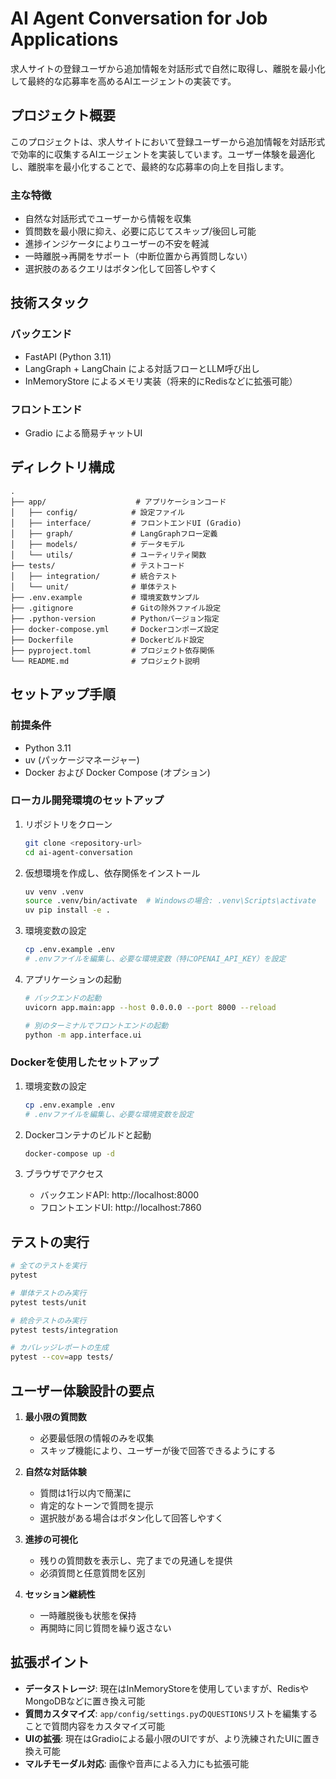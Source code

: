 # AI Agent Conversation for Job Applications

求人サイトの登録ユーザから追加情報を対話形式で自然に取得し、離脱を最小化して最終的な応募率を高めるAIエージェントの実装です。

## プロジェクト概要

このプロジェクトは、求人サイトにおいて登録ユーザーから追加情報を対話形式で効率的に収集するAIエージェントを実装しています。ユーザー体験を最適化し、離脱率を最小化することで、最終的な応募率の向上を目指します。

### 主な特徴

- 自然な対話形式でユーザーから情報を収集
- 質問数を最小限に抑え、必要に応じてスキップ/後回し可能
- 進捗インジケータによりユーザーの不安を軽減
- 一時離脱→再開をサポート（中断位置から再質問しない）
- 選択肢のあるクエリはボタン化して回答しやすく

## 技術スタック

### バックエンド
- FastAPI (Python 3.11)
- LangGraph + LangChain による対話フローとLLM呼び出し
- InMemoryStore によるメモリ実装（将来的にRedisなどに拡張可能）

### フロントエンド
- Gradio による簡易チャットUI

## ディレクトリ構成

```
.
├── app/                    # アプリケーションコード
│   ├── config/            # 設定ファイル
│   ├── interface/         # フロントエンドUI (Gradio)
│   ├── graph/             # LangGraphフロー定義
│   ├── models/            # データモデル
│   └── utils/             # ユーティリティ関数
├── tests/                 # テストコード
│   ├── integration/       # 統合テスト
│   └── unit/              # 単体テスト
├── .env.example           # 環境変数サンプル
├── .gitignore             # Gitの除外ファイル設定
├── .python-version        # Pythonバージョン指定
├── docker-compose.yml     # Dockerコンポーズ設定
├── Dockerfile             # Dockerビルド設定
├── pyproject.toml         # プロジェクト依存関係
└── README.md              # プロジェクト説明
```

## セットアップ手順

### 前提条件
- Python 3.11
- uv (パッケージマネージャー)
- Docker および Docker Compose (オプション)

### ローカル開発環境のセットアップ

1. リポジトリをクローン
   ```bash
   git clone <repository-url>
   cd ai-agent-conversation
   ```

2. 仮想環境を作成し、依存関係をインストール
   ```bash
   uv venv .venv
   source .venv/bin/activate  # Windowsの場合: .venv\Scripts\activate
   uv pip install -e .
   ```

3. 環境変数の設定
   ```bash
   cp .env.example .env
   # .envファイルを編集し、必要な環境変数（特にOPENAI_API_KEY）を設定
   ```

4. アプリケーションの起動
   ```bash
   # バックエンドの起動
   uvicorn app.main:app --host 0.0.0.0 --port 8000 --reload
   
   # 別のターミナルでフロントエンドの起動
   python -m app.interface.ui
   ```

### Dockerを使用したセットアップ

1. 環境変数の設定
   ```bash
   cp .env.example .env
   # .envファイルを編集し、必要な環境変数を設定
   ```

2. Dockerコンテナのビルドと起動
   ```bash
   docker-compose up -d
   ```

3. ブラウザでアクセス
   - バックエンドAPI: http://localhost:8000
   - フロントエンドUI: http://localhost:7860

## テストの実行

```bash
# 全てのテストを実行
pytest

# 単体テストのみ実行
pytest tests/unit

# 統合テストのみ実行
pytest tests/integration

# カバレッジレポートの生成
pytest --cov=app tests/
```

## ユーザー体験設計の要点

1. **最小限の質問数**
   - 必要最低限の情報のみを収集
   - スキップ機能により、ユーザーが後で回答できるようにする

2. **自然な対話体験**
   - 質問は1行以内で簡潔に
   - 肯定的なトーンで質問を提示
   - 選択肢がある場合はボタン化して回答しやすく

3. **進捗の可視化**
   - 残りの質問数を表示し、完了までの見通しを提供
   - 必須質問と任意質問を区別

4. **セッション継続性**
   - 一時離脱後も状態を保持
   - 再開時に同じ質問を繰り返さない

## 拡張ポイント

- **データストレージ**: 現在はInMemoryStoreを使用していますが、RedisやMongoDBなどに置き換え可能
- **質問カスタマイズ**: `app/config/settings.py`の`QUESTIONS`リストを編集することで質問内容をカスタマイズ可能
- **UIの拡張**: 現在はGradioによる最小限のUIですが、より洗練されたUIに置き換え可能
- **マルチモーダル対応**: 画像や音声による入力にも拡張可能